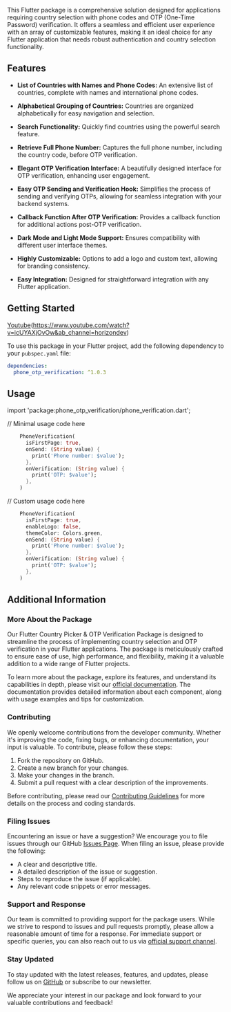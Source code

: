 <!--
This README describes the package. If you publish this package to pub.dev,
this README's contents appear on the landing page for your package.

For information about how to write a good package README, see the guide for
[writing package pages](https://dart.dev/guides/libraries/writing-package-pages).

For general information about developing packages, see the Dart guide for
[creating packages](https://dart.dev/guides/libraries/create-library-packages)
and the Flutter guide for
[developing packages and plugins](https://flutter.dev/developing-packages).
-->

This Flutter package is a comprehensive solution designed for applications requiring country selection with phone codes and OTP (One-Time Password) verification. It offers a seamless and efficient user experience with an array of customizable features, making it an ideal choice for any Flutter application that needs robust authentication and country selection functionality.


## Features

- **List of Countries with Names and Phone Codes:** An extensive list of countries, complete with names and international phone codes.

- **Alphabetical Grouping of Countries:** Countries are organized alphabetically for easy navigation and selection.

- **Search Functionality:** Quickly find countries using the powerful search feature.

- **Retrieve Full Phone Number:** Captures the full phone number, including the country code, before OTP verification.

- **Elegant OTP Verification Interface:** A beautifully designed interface for OTP verification, enhancing user engagement.

- **Easy OTP Sending and Verification Hook:** Simplifies the process of sending and verifying OTPs, allowing for seamless integration with your backend systems.

- **Callback Function After OTP Verification:** Provides a callback function for additional actions post-OTP verification.

- **Dark Mode and Light Mode Support:** Ensures compatibility with different user interface themes.

- **Highly Customizable:** Options to add a logo and custom text, allowing for branding consistency.

- **Easy Integration:** Designed for straightforward integration with any Flutter application.

## Getting Started

[Youtube](https://firebasestorage.googleapis.com/v0/b/authenification-25740.appspot.com/o/thumbnail.png?alt=media&token=f866e52e-5905-4efc-b3b2-aa30f7a9bc9e)(https://www.youtube.com/watch?v=icUYAXjOvOw&ab_channel=horizondev)

To use this package in your Flutter project, add the following dependency to your `pubspec.yaml` file:

```yaml
dependencies:
  phone_otp_verification: ^1.0.3
```

## Usage

import 'package:phone_otp_verification/phone_verification.dart';

// Minimal usage code here

```dart
    PhoneVerification(
      isFirstPage: true,
      onSend: (String value) {
        print('Phone number: $value');
      },
      onVerification: (String value) {
        print('OTP: $value');
      },
    )
```

// Custom usage code here

```dart
    PhoneVerification(
      isFirstPage: true,
      enableLogo: false,
      themeColor: Colors.green,
      onSend: (String value) {
        print('Phone number: $value');
      },
      onVerification: (String value) {
        print('OTP: $value');
      },
    )
```

## Additional Information

### More About the Package

Our Flutter Country Picker & OTP Verification Package is designed to streamline the process of implementing country selection and OTP verification in your Flutter applications. The package is meticulously crafted to ensure ease of use, high performance, and flexibility, making it a valuable addition to a wide range of Flutter projects.

To learn more about the package, explore its features, and understand its capabilities in depth, please visit our [official documentation](https://discord.gg/stmfH6pMKK). The documentation provides detailed information about each component, along with usage examples and tips for customization.

### Contributing

We openly welcome contributions from the developer community. Whether it's improving the code, fixing bugs, or enhancing documentation, your input is valuable. To contribute, please follow these steps:

1. Fork the repository on GitHub.
2. Create a new branch for your changes.
3. Make your changes in the branch.
4. Submit a pull request with a clear description of the improvements.

Before contributing, please read our [Contributing Guidelines](https://discord.gg/stmfH6pMKK) for more details on the process and coding standards.

### Filing Issues

Encountering an issue or have a suggestion? We encourage you to file issues through our GitHub [Issues Page](https://github.com/Akotox/phone_otp_verification/issues). When filing an issue, please provide the following:

- A clear and descriptive title.
- A detailed description of the issue or suggestion.
- Steps to reproduce the issue (if applicable).
- Any relevant code snippets or error messages.

### Support and Response

Our team is committed to providing support for the package users. While we strive to respond to issues and pull requests promptly, please allow a reasonable amount of time for a response. For immediate support or specific queries, you can also reach out to us via [official support channel](https://discord.gg/stmfH6pMKK).

### Stay Updated

To stay updated with the latest releases, features, and updates, please follow us on [GitHub](https://github.com/WilinxGroup) or subscribe to our newsletter.

We appreciate your interest in our package and look forward to your valuable contributions and feedback!

